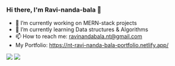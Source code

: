 ### Hi there, I'm Ravi-nanda-bala 👋

- 🔭 I’m currently working on MERN-stack projects
- 🌱 I’m currently learning Data structures & Algorithms
- 📫 How to reach me: ravinandabala.nt@gmail.com
- My Portfolio: https://nt-ravi-nanda-bala-portfolio.netlify.app/
<img src="https://github-readme-stats.vercel.app/api?username=Ravi-nanda-bal&show_icons=true&theme=radical">
<img src="https://github-readme-stats.vercel.app/api/top-langs/?username=Ravi-nanda-bala&layout=compact">
